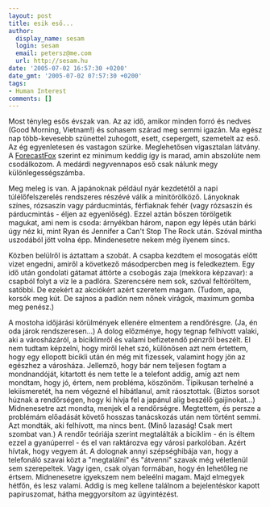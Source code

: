 ```yaml
---
layout: post
title: esik eső...
author:
  display_name: sesam
  login: sesam
  email: petersz@me.com
  url: http://sesam.hu
date: '2005-07-02 16:57:30 +0200'
date_gmt: '2005-07-02 07:57:30 +0200'
tags:
- Human Interest
comments: []
---
```


Most tényleg esős évszak van. Az az idő, amikor minden forró és nedves (Good Morning, Vietnam!) és sohasem szárad meg semmi igazán. Ma egész nap több-kevesebb szünettel zuhogott, esett, csepergett, szemetelt az eső. Az ég egyenletesen és vastagon szürke. Meglehetősen vigasztalan látvány. A [ForecastFox](http://forecastfox.mozdev.org) szerint ez minimum keddig így is marad, amin abszolúte nem csodálkozom. A medárdi negyvennapos eső csak nálunk megy különlegességszámba.

Meg meleg is van. A japánoknak például nyár kezdetétől a napi túlélőfelszerelés rendszeres részévé válik a minitörölköző. Lányoknak színes, rózsaszín vagy párducmintás, férfiaknak fehér (vagy rózsaszín és párducmintás - éljen az egyenlőség). Ezzel aztán bőszen törölgetik magukat, ami nem is csoda: árnyékban három, napon egy lépés után bárki úgy néz ki, mint Ryan és Jennifer a Can't Stop The Rock után. Szóval mintha uszodából jött volna épp. Mindenesetre nekem még ilyenem sincs. 

Közben belülről is áztattam a szobát. A csapba kezdtem el mosogatás előtt vizet engedni, amiről a következő másodpercben meg is feledkeztem. Egy idő után gondolati gátamat áttörte a csobogás zaja (mekkora képzavar): a csapból folyt a víz le a padlóra. Szerencsére nem sok, szóval feltöröltem, satöbbi. De ezekért az akciókért azért szeretem magam. (Tudom, apa, korsók meg kút. De sajnos a padlón nem nőnek virágok, maximum gomba meg penész.)

A mostoha időjárási körülmények ellenére elmentem a rendőrésgre. (Ja, én oda járok rendszeresen...) A dolog előzménye, hogy tegnap felhívott valaki, aki a városházáról, a biciklimről és valami befizetendő pénzről beszélt. El nem tudtam képzelni, hogy miről lehet szó, különösen azt nem értettem, hogy egy ellopott bicikli után én még mit fizessek, valamint hogy jön az egészhez a városháza. Jellemző, hogy bár nem teljesen fogtam a mondnandóját, kitartott és nem tette le a telefont addig, amíg azt nem mondtam, hogy jó, értem, nem probléma, köszönöm. Tipikusan terhelné a lekiismeretét, ha nem végezné el hibátlanul, amit ráosztottak. (Biztos sorsot húznak a rendőrségen, hogy ki hívja fel a japánul alig beszélő gaijinokat...) Midnenesetre azt mondta, menjek el a rendőrségre. Megtettem, és persze a problémám előadását követő hosszas tanácskozás után nem történt semmi. Azt mondták, aki felhívott, ma nincs bent. (Minő lazaság! Csak mert szombat van.) A rendőr teóriája szerint megtalálták a biciklim - én is éltem ezzel a gyanúperrel - és el van raktározva egy városi parkolóban. Azért hívtak, hogy vegyem át. A dolognak annyi szépséghibája van, hogy a telefonáló szavai közt a "megtalálni" és "átvenni" szavak még véletlenül sem szerepeltek. Vagy igen, csak olyan formában, hogy én lehetőleg ne értsem. Midnenesetre igyekszem nem beleélni magam. Majd elmegyek hétfőn, és lesz valami. Addig is meg kellene találnom a bejelentéskor kapott papiruszomat, hátha meggyorsítom az ügyintézést.
